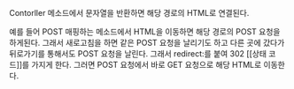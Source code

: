 Contorller 메소드에서 문자열을 반환하면 해당 경로의 HTML로 연결된다.

예를 들어 POST 매핑하는 메소드에서 HTML을 이동하면 해당 경로의 POST 요청을 하게된다.
그래서 새로고침을 하면 같은 POST 요청을 날리기도 하고
다른 곳에 갔다가 뒤로가기를 통해서도 POST 요청을 날린다.
그래서 redirect:를 붙여 302 [[상태 코드]]를 가지게 한다.
그러면 POST 요청에서 바로 GET 요청으로 해당 HTML로 이동한다.
